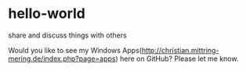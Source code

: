 # hello-world
share and discuss things with others

Would you like to see my Windows Apps(http://christian.mittring-mering.de/index.php?page=apps) here on GitHub?
Please let me know.
